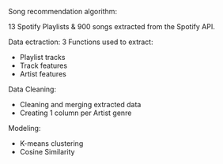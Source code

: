 Song recommendation algorithm:

13 Spotify Playlists & 900 songs extracted from the Spotify API.

Data ectraction:
3 Functions used to extract:
  - Playlist tracks
  - Track features
  - Artist features
 
 Data Cleaning:
  - Cleaning and merging extracted data
  - Creating 1 column per Artist genre 
  
 Modeling:
  - K-means clustering
  - Cosine Similarity
